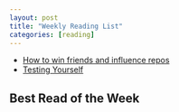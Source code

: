 ```yaml
---
layout: post
title: "Weekly Reading List"
categories: [reading]
---
```


* [How to win friends and influence repos](https://robertheaton.com/2014/07/21/how-to-win-friends-and-influence-repos/)
* [Testing Yourself](https://michaelfeathers.silvrback.com/testing-yourself)

## Best Read of the Week

